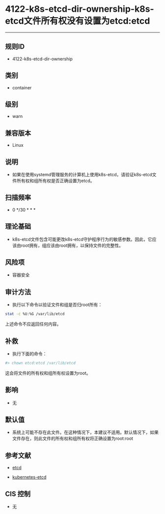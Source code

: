 # 4122-k8s-etcd-dir-ownership-k8s-etcd文件所有权没有设置为etcd:etcd
---

## 规则ID

- 4122-k8s-etcd-dir-ownership


## 类别

- container


## 级别

- warn


## 兼容版本


- Linux




## 说明


- 如果在使用systemd管理服务的计算机上使用k8s-etcd，请验证k8s-etcd文件所有权和组所有权是否正确设置为etcd。



## 扫描频率
- 0 */30 * * *

## 理论基础


- k8s-etcd文件包含可能更改k8s-etcd守护程序行为的敏感参数。因此，它应该由root拥有，组应该由root拥有，以保持文件的完整性。






## 风险项


- 容器安全



## 审计方法
- 执行以下命令以验证文件和组是否归root所有：

```bash
stat -c %U:%G /var/lib/etcd
```
上述命令不应返回任何内容。



## 补救
- 执行下面的命令：
```bash
#> chown etcd:etcd /var/lib/etcd
```
这会将文件的所有权和组所有权设置为root。



## 影响


- 无




## 默认值


- 系统上可能不存在此文件。在这种情况下，本建议不适用。默认情况下，如果文件存在，则此文件的所有权和组所有权将正确设置为root:root




## 参考文献


- [etcd](https://coreos.com/etcd)



- [kubernetes-etcd](https://kubernetes.io/docs/admin/etcd/)



## CIS 控制


- 无


